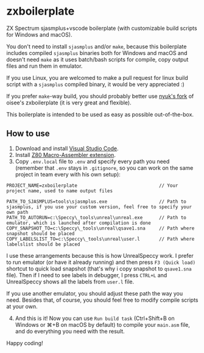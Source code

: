 # zxboilerplate

ZX Spectrum sjasmplus+vscode boilerplate (with customizable build scripts for Windows and macOS).

You don't need to install `sjasmplus` and/or `make`, because this boilerplate includes compiled `sjasmplus` binaries both for Windows and macOS and doesn't need `make` as it uses batch/bash scripts for compile, copy output files and run them in emulator.

If you use Linux, you are welcomed to make a pull request for linux build script with a `sjasmplus` compiled binary, it would be very appreciated :)

If you prefer `make`-way build, you should probably better use [nyuk's fork](https://github.com/akanyuk/zxboilerplate) of oisee's zxboilerplate (it is very great and flexible).

This boilerplate is intended to be used as easy as possible out-of-the-box.

## How to use
1. Download and install [Visual Studio Code](https://code.visualstudio.com/Download).
2. Install [Z80 Macro-Assembler extension](https://marketplace.visualstudio.com/items?itemName=mborik.z80-macroasm).
3. Copy `.env.local` file to `.env` and specify every path you need (remember that `.env` stays in `.gitignore`, so you can work on the same project in team every with his own setup):

```
PROJECT_NAME=zxboilerplate                              // Your project name, used to name output files

PATH_TO_SJASMPLUS=tools\sjasmplus.exe                   // Path to sjasmplus, if you use your custom version, feel free to specify your own path
PATH_TO_AUTORUN=c:\Speccy\_tools\unreal\unreal.exe      // Path to emulator, which is launched after compilation is done
COPY_SNAPSHOT_TO=c:\Speccy\_tools\unreal\qsave1.sna     // Path where snapshot should be placed
COPY_LABELSLIST_TO=c:\Speccy\_tools\unreal\user.l       // Path where labelslist should be placed
```

I use these arrangements because this is how UnrealSpeccy work. I prefer to run emulator (or have it already running) and then press `F3 (Quick load)` shortcut to quick load snapshot (that's why i copy snapshot to `qsave1.sna` file). Then if I need to see labels in debugger, I press `CTRL+L` and UnrealSpeccy shows all the labels from `user.l` file.

If you use another emulator, you should adjust these path the way you need. Besides that, of course, you should feel free to modify compile scripts at your own.

4. And this is it! Now you can use `Run build task` (Ctrl+Shift+B on Windows or ⌘+B on macOS by default) to compile your `main.asm` file, and do everything you need with the result.

Happy coding!
